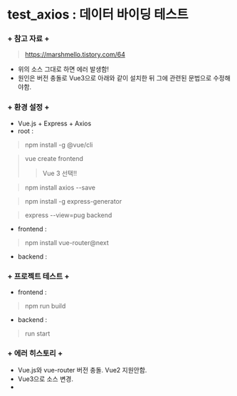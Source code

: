 # test_axios : 데이터 바이딩 테스트 
###
### + 참고 자료 + 
> https://marshmello.tistory.com/64
+ 위의 소스 그대로 하면 에러 발생함!
+ 원인은 버전 충돌로 Vue3으로 아래와 같이 설치한 뒤 그에 관련된 문법으로 수정해야함.
###
### + 환경 설정 + 
+ Vue.js + Express + Axios
+ root :
> npm install -g @vue/cli

> vue create frontend
>> Vue 3 선택!!

> npm install axios --save  

> npm install -g express-generator 

> express --view=pug backend
+ frontend :
> npm install vue-router@next 
+ backend : 
###
### + 프로젝트 테스트 +
+ frontend :
> npm run build
+ backend :
> run start
###
### + 에러 히스토리 + 
+ Vue.js와 vue-router 버전 충돌. Vue2 지원안함.
+ Vue3으로 소스 변경.
+ 